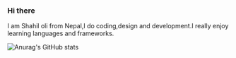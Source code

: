 ### Hi there 


I am Shahil oli from Nepal,I do coding,design and development.I really enjoy learning languages and frameworks.

![Anurag's GitHub stats](https://github-readme-stats.vercel.app/api?username=anuraghazra&theme=dark&show_icons=true)

